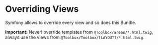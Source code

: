 # Overriding Views
Symfony allows to override every view and so does this Bundle.

**Important:** Never! override templates from `@Toolbox/areas/*.html.twig`, always use the views from `@Toolbox/Toolbox/[LAYOUT]/*.html.twig`.
